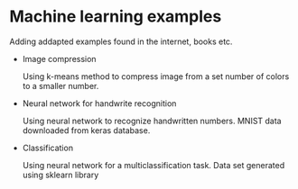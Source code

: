 # Machine learning examples

Adding addapted examples found in the internet, books etc.

* Image compression

  Using k-means method to compress image from a set number of colors to a smaller number.

* Neural network for handwrite recognition

  Using neural network to recognize handwritten numbers. MNIST data downloaded from keras database.

* Classification

  Using neural network for a multiclassification task. Data set generated using sklearn library 
